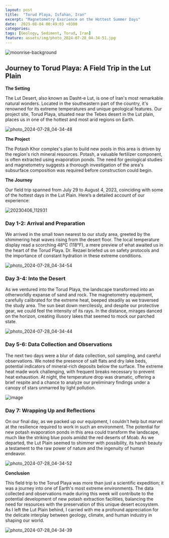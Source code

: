 ```yaml
---
layout: post
title:  "Torud Playa, Isfahan, Iran"
excerpt: "Magnetometry Exorience on the Hottest Summer Days"
date:  2023-08-04 00:49:03 +0300
categories: 
tags: [Geology, Sediment, Torud, Iran]
feature: assets/img/photo_2024-07-28_04-34-51.jpg
---
```


![moonrise-background](https://github.com/user-attachments/assets/4abcce46-6465-4acc-b32a-525e00dc66be)

## Journey to Torud Playa: A Field Trip in the Lut Plain

**The Setting**

The Lut Desert, also known as Dasht-e Lut, is one of Iran's most remarkable natural wonders. Located in the southeastern part of the country, it's renowned for its extreme temperatures and unique geological features. Our project site, Torud Playa, situated near the Tebes desert in the Lut plain, places us in one of the hottest and most arid regions on Earth.

![photo_2024-07-28_04-34-48](https://github.com/user-attachments/assets/8af7ace2-f325-461e-ad58-0c880f15aa28)

**The Project**

The Potash Khor complex's plan to build new pools in this area is driven by the region's rich mineral resources. Potash, a valuable fertilizer component, is often extracted using evaporation ponds. The need for geological studies and magnetometry suggests a thorough investigation of the area's subsurface composition was required before construction could begin.

**The Journey**

Our field trip spanned from July 29 to August 4, 2023, coinciding with some of the hottest days in the Lut Plain. Here’s a detailed account of our experience:

![20230406_112931](https://github.com/user-attachments/assets/6b60e07e-4d0d-4399-8bb4-9683c5f70cab)

### Day 1-2: Arrival and Preparation

We arrived in the small town nearest to our study area, greeted by the shimmering heat waves rising from the desert floor. The local temperature display read a scorching 48°C (118°F), a mere preview of what awaited us in the heart of the Torud Playa. Dr. Rezaei briefed us on safety protocols and the importance of constant hydration in these extreme conditions.

![photo_2024-07-28_04-34-54](https://github.com/user-attachments/assets/704829c3-71bb-495b-85cd-a581baf0034c)

### Day 3-4: Into the Desert

As we ventured into the Torud Playa, the landscape transformed into an otherworldly expanse of sand and rock. The magnetometry equipment, carefully calibrated for the extreme heat, beeped steadily as we traversed the study area. The sun beat down mercilessly, and despite our protective gear, we could feel the intensity of its rays. In the distance, mirages danced on the horizon, creating illusory lakes that seemed to mock our parched state.

![photo_2024-07-28_04-34-44](https://github.com/user-attachments/assets/1e3eef76-3670-41d7-a7fe-57a9a50831fb)

### Day 5-6: Data Collection and Observations

The next two days were a blur of data collection, soil sampling, and careful observations. We noted the presence of salt flats and dry lake beds, potential indicators of mineral-rich deposits below the surface. The extreme heat made work challenging, with frequent breaks necessary to prevent heat exhaustion. At night, the temperature drop was dramatic, offering a brief respite and a chance to analyze our preliminary findings under a canopy of stars unmarred by light pollution.

![image](https://github.com/user-attachments/assets/1d89e2e0-466c-4832-80da-165217fc27e3)

### Day 7: Wrapping Up and Reflections

On our final day, as we packed up our equipment, I couldn't help but marvel at the resilience required to work in such an environment. The potential for new potash evaporation ponds in this area could transform the landscape, much like the striking blue pools amidst the red deserts of Moab. As we departed, the Lut Plain seemed to shimmer with possibility, its harsh beauty a testament to the raw power of nature and the ingenuity of human endeavor.

![photo_2024-07-28_04-34-52](https://github.com/user-attachments/assets/eb1b0383-a073-4e9a-8451-dc1eb264c55a)


**Conclusion**

This field trip to the Torud Playa was more than just a scientific expedition; it was a journey into one of Earth's most extreme environments. The data collected and observations made during this week will contribute to the potential development of new potash extraction facilities, balancing the need for resources with the preservation of this unique desert ecosystem. As I left the Lut Plain behind, I carried with me a profound appreciation for the delicate interplay between geology, climate, and human industry in shaping our world.

![photo_2024-07-28_04-34-39](https://github.com/user-attachments/assets/9d6fd903-43b8-4d7f-96b8-1ab1ad82acb8)
